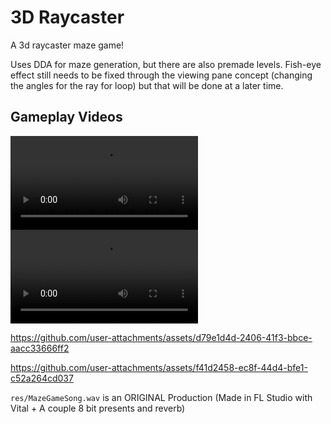# 3D Raycaster

A 3d raycaster maze game!

Uses DDA for maze generation, but there are also premade levels.
Fish-eye effect still needs to be fixed through the viewing pane concept (changing the angles for the ray for loop) but that will be done at a later time.

## Gameplay Videos
![Gameplay (Jan 04, 2025](repo/gameplay-jan-4-2025.mp4)
![Gameplay (Dec 14, 2024)](repo/gameplay-dec-14-2024.mp4)

https://github.com/user-attachments/assets/d79e1d4d-2406-41f3-bbce-aacc33666ff2

https://github.com/user-attachments/assets/f41d2458-ec8f-44d4-bfe1-c52a264cd037

`res/MazeGameSong.wav` is an ORIGINAL Production (Made in FL Studio with Vital + A couple 8 bit presents and reverb)
